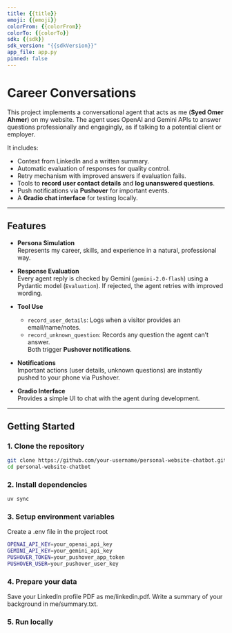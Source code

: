 ```yaml
---
title: {{title}}
emoji: {{emoji}}
colorFrom: {{colorFrom}}
colorTo: {{colorTo}}
sdk: {{sdk}}
sdk_version: "{{sdkVersion}}"
app_file: app.py
pinned: false
---
```


# Career Conversations

This project implements a conversational agent that acts as me (**Syed Omer Ahmer**) on my website. The agent uses OpenAI and Gemini APIs to answer questions professionally and engagingly, as if talking to a potential client or employer.  

It includes:  
- Context from LinkedIn and a written summary.  
- Automatic evaluation of responses for quality control.  
- Retry mechanism with improved answers if evaluation fails.  
- Tools to **record user contact details** and **log unanswered questions**.  
- Push notifications via **Pushover** for important events.  
- A **Gradio chat interface** for testing locally.  

---

## Features

- **Persona Simulation**  
  Represents my career, skills, and experience in a natural, professional way.  

- **Response Evaluation**  
  Every agent reply is checked by Gemini (`gemini-2.0-flash`) using a Pydantic model (`Evaluation`). If rejected, the agent retries with improved wording.  

- **Tool Use**  
  - `record_user_details`: Logs when a visitor provides an email/name/notes.  
  - `record_unknown_question`: Records any question the agent can’t answer.  
  Both trigger **Pushover notifications**.  

- **Notifications**  
  Important actions (user details, unknown questions) are instantly pushed to your phone via Pushover.  

- **Gradio Interface**  
  Provides a simple UI to chat with the agent during development.  

---

## Getting Started

### 1. Clone the repository
```bash
git clone https://github.com/your-username/personal-website-chatbot.git
cd personal-website-chatbot
```

### 2. Install dependencies
```bash
uv sync
```

### 3. Setup environment variables
Create a .env file in the project root
```bash
OPENAI_API_KEY=your_openai_api_key
GEMINI_API_KEY=your_gemini_api_key
PUSHOVER_TOKEN=your_pushover_app_token
PUSHOVER_USER=your_pushover_user_key
```

### 4. Prepare your data
Save your LinkedIn profile PDF as me/linkedin.pdf.
Write a summary of your background in me/summary.txt.

### 5. Run locally